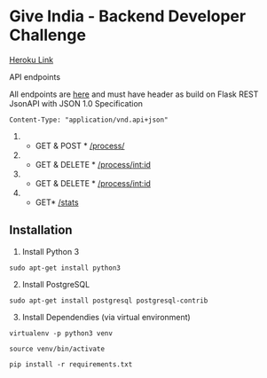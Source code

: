 # Give India - Backend Developer Challenge

[Heroku Link](https://fathomless-spire-13788.herokuapp.com)

API endpoints

All endpoints are [here](/app/api/__init__.py) and must have header as build on Flask REST JsonAPI with JSON 1.0 Specification

`Content-Type: "application/vnd.api+json"`

1. * GET & POST * [/process/](https://fathomless-spire-13788.herokuapp.com/process/) 
2. * GET & DELETE * [/process/<int:id>](https://fathomless-spire-13788.herokuapp.com/process/1) 
3. * GET & DELETE * [/process/<int:id>](https://fathomless-spire-13788.herokuapp.com/process/1)
4. * GET* [/stats](https://fathomless-spire-13788.herokuapp.com/stats) 

## Installation

1. Install Python 3

```
sudo apt-get install python3
```

2. Install PostgreSQL

```
sudo apt-get install postgresql postgresql-contrib
```

3. Install Dependendies (via virtual environment)

```
virtualenv -p python3 venv

source venv/bin/activate

pip install -r requirements.txt

```
